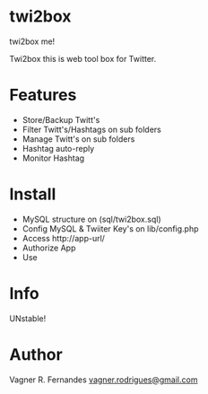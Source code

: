 twi2box
=======

twi2box me!

Twi2box this is web tool box for Twitter.

Features
========
- Store/Backup Twitt's
- Filter Twitt's/Hashtags on sub folders
- Manage Twitt's on sub folders
- Hashtag auto-reply
- Monitor Hashtag

Install
=======
- MySQL structure on (sql/twi2box.sql)
- Config MySQL & Twiiter Key's on lib/config.php
- Access http://app-url/
- Authorize App
- Use

Info
====
UNstable!

Author
======
Vagner R. Fernandes <vagner.rodrigues@gmail.com>
